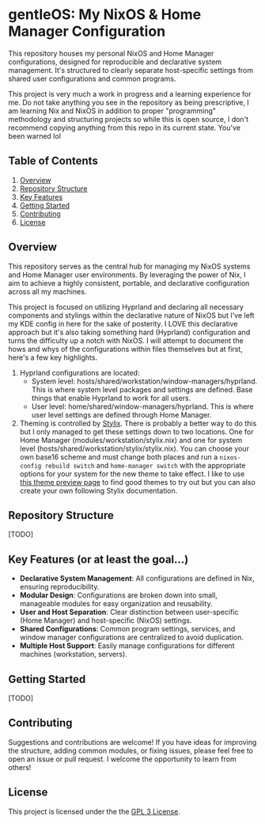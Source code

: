 # gentleOS: My NixOS & Home Manager Configuration

This repository houses my personal NixOS and Home Manager configurations, designed for reproducible and declarative system management. It's structured to clearly separate host-specific settings from shared user configurations and common programs.

This project is very much a work in progress and a learning experience for me. Do not take anything you see in the repository as being prescriptive, I am learning Nix and NixOS in addition to proper "programming" methodology and structuring projects so while this is open source, I don't recommend copying anything from this repo in its current state. You've been warned lol

## Table of Contents

1.  [Overview](#overview)
2.  [Repository Structure](#repository-structure)
3.  [Key Features](#key-features)
4.  [Getting Started](#getting-started)
5.  [Contributing](#contributing)
6.  [License](#license)

## Overview

This repository serves as the central hub for managing my NixOS systems and Home Manager user environments. By leveraging the power of Nix, I aim to achieve a highly consistent, portable, and declarative configuration across all my machines.

This project is focused on utilizing Hyprland and declaring all necessary components and stylings within the declarative nature of NixOS but I've left my KDE config in here for the sake of posterity. I LOVE this declarative approach but it's also taking something hard (Hyprland) configuration and turns the difficulty up a notch with NixOS. I will attempt to document the hows and whys of the configurations within files themselves but at first, here's a few key highlights.

1. Hyprland configurations are located:
    - System level: hosts/shared/workstation/window-managers/hyprland. This is where system level packages and settings are defined. Base things that enable Hyprland to work for all users.
    - User level: home/shared/window-managers/hyprland. This is where user level settings are defined through Home Manager.
2. Theming is controlled by [Stylix](https://github.com/nix-community/stylix). There is probably a better way to do this but I only managed to get these settings down to two locations. One for Home Manager (modules/workstation/stylix.nix) and one for system level (hosts/shared/workstation/stylix/stylix.nix). You can choose your own base16 scheme and must change both places and run a `nixos-config rebuild switch` and `home-manager switch` with the appropriate options for your system for the new theme to take effect. I like to use [this theme preview page](https://tinted-theming.github.io/tinted-gallery/) to find good themes to try out but you can also create your own following Stylix documentation.

## Repository Structure

[TODO]

## Key Features (or at least the goal...)

* **Declarative System Management**: All configurations are defined in Nix, ensuring reproducibility.
* **Modular Design**: Configurations are broken down into small, manageable modules for easy organization and reusability.
* **User and Host Separation**: Clear distinction between user-specific (Home Manager) and host-specific (NixOS) settings.
* **Shared Configurations**: Common program settings, services, and window manager configurations are centralized to avoid duplication.
* **Multiple Host Support**: Easily manage configurations for different machines (workstation, servers).

## Getting Started

[TODO]

## Contributing

Suggestions and contributions are welcome! If you have ideas for improving the structure, adding common modules, or fixing issues, please feel free to open an issue or pull request. I welcome the opportunity to learn from others!

## License

This project is licensed under the the [GPL 3 License](https://www.gnu.org/licenses/gpl-3.0.en.html).

